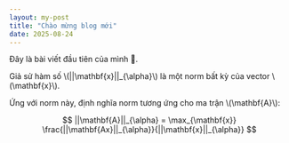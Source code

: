 ```yaml
---
layout: my-post
title: "Chào mừng blog mới"
date: 2025-08-24
---
```


Đây là bài viết đầu tiên của mình 🚀.

Giả sử hàm số \\(||\mathbf{x}||_{\alpha}\\) là một norm bất kỳ của vector \\(\mathbf{x}\\).

Ứng với norm này, định nghĩa norm tương ứng cho ma trận \\(\mathbf{A}\\):

$$
||\mathbf{A}||_{\alpha} = \max_{\mathbf{x}} \frac{||\mathbf{Ax}||_{\alpha}}{||\mathbf{x}||_{\alpha}}
$$
